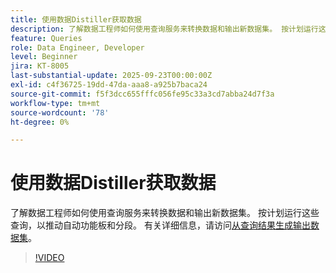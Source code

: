 ```yaml
---
title: 使用数据Distiller获取数据
description: 了解数据工程师如何使用查询服务来转换数据和输出新数据集。 按计划运行这些查询，以推动自动功能板和分段。
feature: Queries
role: Data Engineer, Developer
level: Beginner
jira: KT-8005
last-substantial-update: 2025-09-23T00:00:00Z
exl-id: c4f36725-19dd-47da-aaa8-a925b7baca24
source-git-commit: f5f3dcc655fffc056fe95c33a3cd7abba24d7f3a
workflow-type: tm+mt
source-wordcount: '78'
ht-degree: 0%

---
```


# 使用数据Distiller获取数据

了解数据工程师如何使用查询服务来转换数据和输出新数据集。 按计划运行这些查询，以推动自动功能板和分段。 有关详细信息，请访问[从查询结果生成输出数据集](https://experienceleague.adobe.com/zh-hans/docs/experience-platform/query/ui/create-datasets)。

>[!VIDEO](https://video.tv.adobe.com/v/333699?learn=on&enablevpops)
